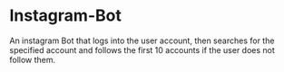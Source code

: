 # Instagram-Bot


An instagram Bot that logs into the user account, then searches for the specified account and follows the first 10 accounts if the user does not follow them. 
